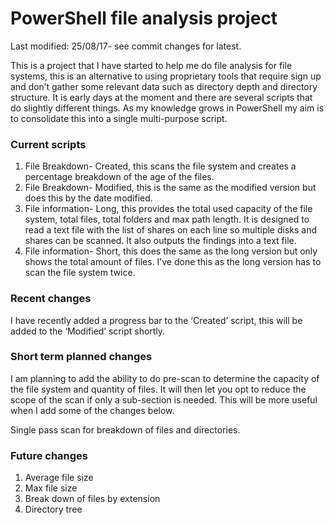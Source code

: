 # PowerShell file analysis project 
Last modified: 25/08/17- see commit changes for latest.

This is a project that I have started to help me do file analysis for file systems, this is an alternative to using proprietary tools that require sign up and don’t gather some relevant data such as directory depth and directory structure. 
It is early days at the moment and there are several scripts that do slightly different things. As my knowledge grows in PowerShell my aim is to consolidate this into a single multi-purpose script. 

### Current scripts

1.	File Breakdown- Created, this scans the file system and creates a percentage breakdown of the age of the files. 
2.	File Breakdown- Modified, this is the same as the modified version but does this by the date modified.
3.	File information- Long, this provides the total used capacity of the file system, total files, total folders and max path length. It is designed to read a text file with the list of shares on each line so multiple disks and shares can be scanned. It also outputs the findings into a text file. 
4.	File information- Short, this does the same as the long version but only shows the total amount of files. I’ve done this as the long version has to scan the file system twice. 

### Recent changes

I have recently added a progress bar to the ‘Created’ script, this will be added to the ‘Modified’ script shortly. 
### Short term planned changes

I am planning to add the ability to do pre-scan to determine the capacity of the file system and quantity of files. It will then let you opt to reduce the scope of the scan if only a sub-section is needed. This will be more useful when I add some of the changes below. 

Single pass scan for breakdown of files and directories.

### Future changes
1.	Average file size
2.	Max file size
3.	Break down of files by extension 
4.	Directory tree

